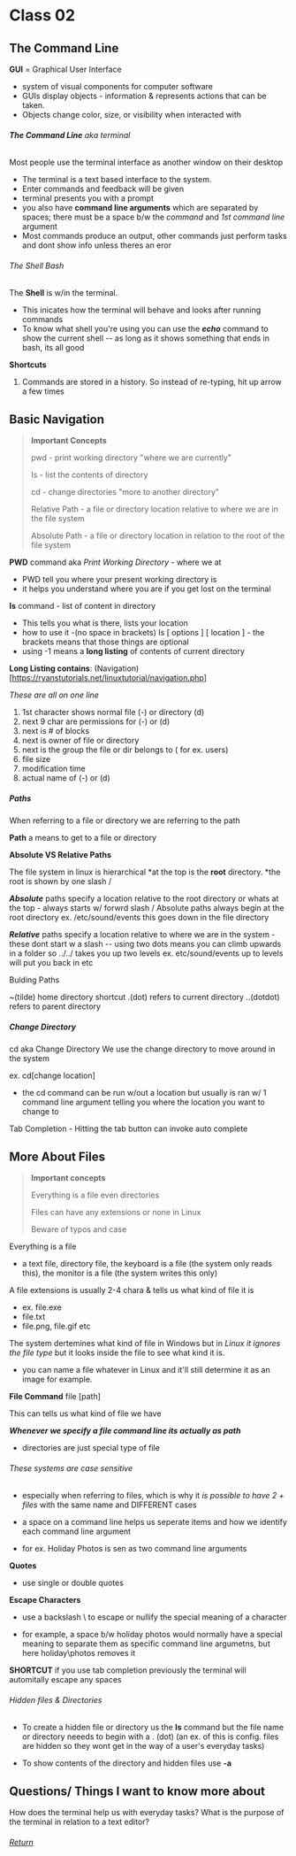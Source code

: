 # Class 02
## The Command Line

**GUI** = Graphical User Interface
* system of visual components for computer software
* GUIs display objects - information & represents actions that can be taken.
* Objects change color, size, or visibility when interacted with 

###### **The Command Line** aka *terminal*

Most people use the terminal interface as another window on their desktop

* The terminal is a text based interface to the system. 
* Enter commands and feedback will be given
* terminal presents you with a prompt 
* you also have **command line arguments** which are separated by spaces; there must be a space b/w the *command* and *1st command line* argument
* Most commands produce an output, other commands just perform tasks and dont show info unless theres an eror

###### The Shell Bash

The **Shell** is w/in the terminal. 
* This inicates how the terminal will behave and looks after running commands
* To know what shell you're using you can use the ***echo*** command to show the current shell -- as long as it shows something that ends in bash, its all good

**Shortcuts** 
1. Commands are stored in a history. So instead of re-typing, hit up arrow a few times



## Basic Navigation

> **Important Concepts**
>
> pwd - print working directory "where we are currently"
>
> Is - list the contents of directory
>
> cd - change directories "more to another directory" 
>
> Relative Path - a file or directory location relative to where we are in the file system
>
> Absolute Path - a file or directory location in relation to the root of the file system



**PWD** command aka *Print Working Directory* - where we at 

* PWD  tell you where your present working directory is 
* it helps you understand where you are if you get lost on the terminal

**Is** command - list of content in directory 

* This tells you what is there, lists your location
* how to use it -(no space in brackets) Is [ options ] [ location ] - the brackets means that those things are optional 
* using -1 means a **long listing** of contents of current directory

**Long Listing contains**: (Navigation)[https://ryanstutorials.net/linuxtutorial/navigation.php]

*These are all on one line*

1. 1st character shows normal file (-) or directory (d)
2. next 9 char are permissions for (-) or (d)
3. next is # of blocks
4. next is owner of file or directory
5. next is the group the file or dir belongs to ( for ex. users)
6. file size
7. modification time
8. actual name of (-) or (d)

##### Paths

When referring to a file or directory we are referring to the path 

**Path** a means to get to a file or directory 

**Absolute VS Relative Paths** 

The file system in linux is hierarchical
*at the top is the **root** directory. 
*the root is shown by one slash / 

***Absolute*** paths specify a location relative to the root directory or whats at the top - always starts w/ forwrd slash /  Absolute paths always begin at the root directory
ex.    /etc/sound/events this goes down in the file directory

***Relative*** paths specify a location relative to where we are in the system - these dont start w a slash -- using two dots means you can climb upwards in a folder so ../../  takes you up two levels 
ex. etc/sound/events up to levels will put you back in etc

Bulding Paths

~(tilde) home directory shortcut
.(dot) refers to current directory
..(dotdot) refers to parent directory

##### Change Directory

cd aka Change Directory
We use the change directory to move around in the system

ex. cd[change location]

* the cd command can be run w/out a location but usually is ran w/ 1 command line argument telling you where the location you want to change to 

Tab Completion - Hitting the tab button can invoke auto complete 

## More About Files

> **Important concepts** 
>
> Everything is a file even directories
>
> Files can have any extensions or none in Linux
>
> Beware of typos and case

Everything is a file 
* a text file, directory file, the keyboard is a file (the system only reads this), the monitor is a file (the system writes this only)

A file extensions is usually 2-4 chara & tells us what kind of file it is

* ex. file.exe
* file.txt
* file.png, file.gif etc

The system dertemines what kind of file in Windows but in *Linux it ignores the file type* but it looks inside the file to see what kind it is.

* you can name a file whatever in Linux and it'll still determine it as an image for example.

**File Command** file [path]

This can tells us what kind of file we have 

***Whenever we specify a file command line its actually as path*** 

* directories are just special type of file

###### These systems are case sensitive

* especially when referring to files, which is why it *is possible to have 2 + files* with the same name and DIFFERENT cases

* a space on a command line helps us seperate items and how we identify each command line argument

* for ex. Holiday Photos is sen as two command line arguments

**Quotes**

* use single or double quotes

**Escape Characters**

* use a backslash \ to escape or nullify the special meaning of a character 

* for example,  a space b/w holiday photos would normally have a special meaning to separate them as specific command line argumetns, but here holiday\photos removes it

**SHORTCUT** if you use tab completion previously the terminal will automitally escape any spaces

###### Hidden files & Directories 

* To create a hidden file or directory us the **Is** command but the file name or directory neeeds to begin with a . (dot) 
 (an ex. of this is config. files are hidden so they wont get in the way of a user's everyday tasks)

* To show contents of the directory and hidden files use **-a**










## Questions/ Things I want to know more about
How does the terminal help us with everyday tasks?
What is the purpose of the terminal in relation to a text editor?

###### [Return](/Reading-Notes/102/)